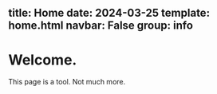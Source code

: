 title: Home
date: 2024-03-25
template: home.html
navbar: False
group: info
---

# Welcome.

This page is a tool. Not much more.


